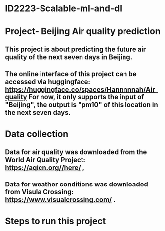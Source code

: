# ID2223-Scalable-ml-and-dl
# Project- Beijing Air quality prediction
## This project is about predicting the future air quality of the next seven days in Beijing.
## The online interface of this project can be accessed via huggingface: https://huggingface.co/spaces/Hannnnnah/Air_quality For now, it only supports the input of "Beijing", the output is "pm10" of this location in the next seven days.
# Data collection
## Data for air quality was downloaded from the World Air Quality Project: https://aqicn.org//here/ ,
## Data for weather conditions was downloaded from Visula Crossing: https://www.visualcrossing.com/ .
# Steps to run this project
